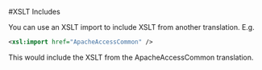 #XSLT Includes

You can use an XSLT import to include XSLT from another translation.  E.g.

```xml
<xsl:import href="ApacheAccessCommon" />
```

This would include the XSLT from the ApacheAccessCommon translation.
